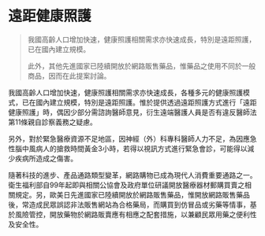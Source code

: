 # 遠距健康照護

> 我國高齡人口增加快速，健康照護相關需求亦快速成長，特別是遠距照護，已在國內建立規模。
> 
> 此外，其他先進國家已陸續開放於網路販售藥品，惟藥品之使用不同於一般商品，因而在此提案討論。

我國高齡人口增加快速，健康照護相關需求亦快速成長，各種多元的健康照護模式，已在國內建立規模，特別是遠距照護。惟於提供透過遠距照護方式進行「遠距健康照護」時，偶因少部分需諮詢醫師意見，衍生遠端醫護人員是否有違反醫師法第11條親自診察義務之疑慮。

另外，對於緊急醫療資源不足地區，因神經（外）科專科醫師人力不足，為因應急性腦中風病人的搶救時間黃金3小時，若得以視訊方式進行緊急會診，可能得以減少疾病所造成之傷害。

隨著科技的進步、產品通路類型變革，網路購物已成為現代人消費重要通路之一。衛生福利部自99年起即與相關公協會及政府單位研議開放醫療器材郵購買賣之相關規定。另，歐美日先進國家已陸續開放於網路販售藥品，惟開放網路販售藥品後，常造成民眾誤認非法販售網站為合格藥局，而購買到仿冒品或劣藥等情事，基於風險管控，開放藥物於網路販賣應有相應之配套措施，以兼顧民眾用藥之便利性及安全性。
